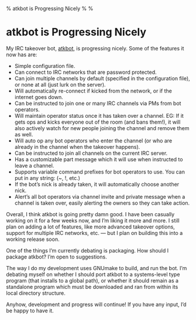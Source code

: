 % atkbot is Progressing Nicely
%
%

atkbot is Progressing Nicely
============================

My IRC takeover bot, [atkbot](http://github.com/comradeb14ck/atkbot), is
progressing nicely. Some of the features it now has are:

-   Simple configuration file.
-   Can connect to IRC networks that are password protected.
-   Can join multiple channels by default (specified in the
    configuration file), or none at all (just lurk on the server).
-   Will automatically re-connect if kicked from the network, or if the
    internet goes down.
-   Can be instructed to join one or many IRC channels via PMs from bot
    operators.
-   Will maintain operator status once it has taken over a channel. EG:
    If it gets ops and kicks everyone out of the room (and bans them!),
    it will also actively watch for new people joining the channel and
    remove them as well.
-   Will auto op any bot operators who enter the channel (or who are
    already in the channel when the takeover happens).
-   Can be instructed to join all channels on the current IRC server.
-   Has a customizable part message which it will use when instructed to
    leave a channel.
-   Supports variable command prefixes for bot operators to use. You can
    put in any string: (\~, !, etc.)
-   If the bot’s nick is already taken, it will automatically choose
    another nick.
-   Alert’s all bot operators via channel invite and private message
    when a channel is taken over, easily alerting the owners so they can
    take action.

Overall, I think atkbot is going pretty damn good. I have been casually
working on it for a few weeks now, and I’m liking it more and more. I
still plan on adding a lot of features, like more advanced takeover
options, support for multiple IRC networks, etc. — but I plan on
building this into a working release soon.

One of the things I’m currently debating is packaging. How should I
package atkbot? I’m open to suggestions.

The way I do my development uses GNUmake to build, and run the bot. I’m
debating myself on whether I should port atkbot to a systems-level type
program (that installs to a global path), or whether it should remain as
a standalone program which must be downloaded and ran from within its
local directory structure.

Anyhow, development and progress will continue! If you have any input,
I’d be happy to have it.
